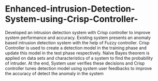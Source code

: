 # Enhanced-intrusion-Detection-System-using-Crisp-Controller-
Developed an intrusion detection system with Crisp controller to improve system performance and accuracy. Existing system presents an anomaly based intrusion detection system with the help of Fuzzy controller. Crisp Controller is used to create a detection model in the training phase and update this model in the test phase respectively. Naïve Bayes theorem is applied on data sets and characteristics of a system to find the probability of intruder. At the end, System user verifies these decisions and Crisp controller tunes detection model using system user feedbacks to improve the accuracy of detect the anomaly in the system
